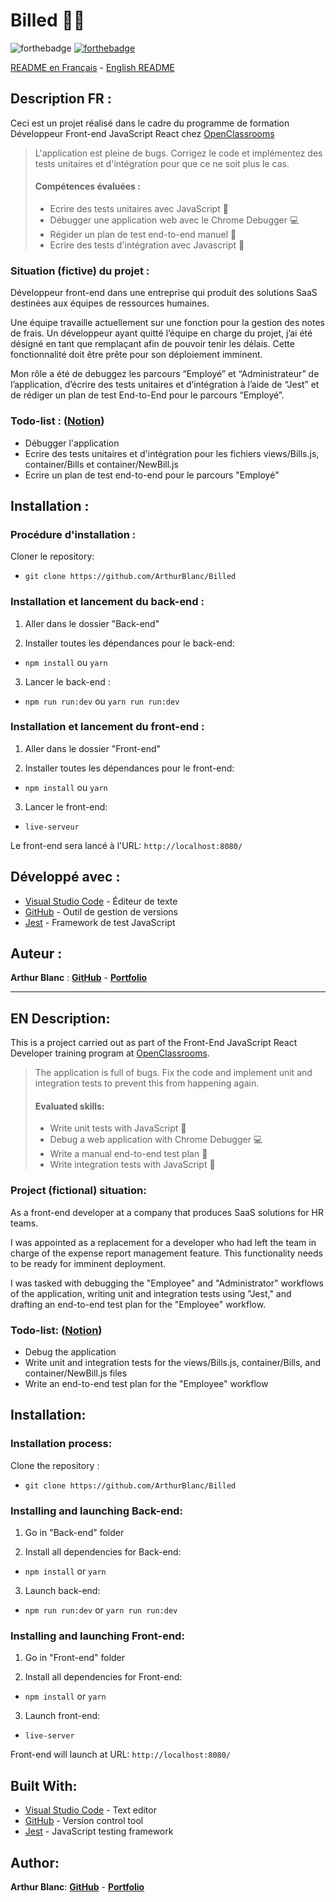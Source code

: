 # Billed 📑💼

![forthebadge](https://forthebadge.com/images/badges/uses-js.svg)
[![forthebadge](https://forthebadge.com/images/badges/uses-git.svg)](https://github.com/ArthurBlanc)

<a href="#description-fr-">README en Français</a> - <a href="#en-description">English README</a>

## Description FR :

Ceci est un projet réalisé dans le cadre du programme de formation Développeur Front-end JavaScript React chez [OpenClassrooms](https://openclassrooms.com/fr/paths/516-developpeur-dapplication-javascript-react)

> L'application est pleine de bugs. Corrigez le code et implémentez des tests unitaires et d'intégration pour que ce ne soit plus le cas.
>
> #### Compétences évaluées :
>
> -   Ecrire des tests unitaires avec JavaScript 🔬
> -   Débugger une application web avec le Chrome Debugger 💻
> -   Régider un plan de test end-to-end manuel 📝
> -   Ecrire des tests d'intégration avec Javascript 🚀

### Situation (fictive) du projet :

Développeur front-end dans une entreprise qui produit des solutions SaaS destinées aux équipes de ressources humaines.

Une équipe travaille actuellement sur une fonction pour la gestion des notes de frais. Un développeur ayant quitté l’équipe en charge du projet, j’ai été désigné en tant que remplaçant afin de pouvoir tenir les délais. Cette fonctionnalité doit être prête pour son déploiement imminent.

Mon rôle a été de debuggez les parcours “Employé” et “Administrateur” de l’application, d’écrire des tests unitaires et d’intégration à l’aide de “Jest” et de rédiger un plan de test End-to-End pour le parcours “Employé”.

### Todo-list : ([Notion](https://www.notion.so/a7a612fc166747e78d95aa38106a55ec?v=2a8d3553379c4366b6f66490ab8f0b90))

-   Débugger l'application
-   Ecrire des tests unitaires et d'intégration pour les fichiers views/Bills.js, container/Bills et container/NewBill.js
-   Ecrire un plan de test end-to-end pour le parcours "Employé"

## Installation :

### Procédure d'installation :

Cloner le repository:

-   `git clone https://github.com/ArthurBlanc/Billed`

### Installation et lancement du back-end :

1. Aller dans le dossier "Back-end"

2. Installer toutes les dépendances pour le back-end:

-   `npm install` ou `yarn`

3. Lancer le back-end :

-   `npm run run:dev` ou `yarn run run:dev`

### Installation et lancement du front-end :

1. Aller dans le dossier "Front-end"

2. Installer toutes les dépendances pour le front-end:

-   `npm install` ou `yarn`

3. Lancer le front-end:

-   `live-serveur`

Le front-end sera lancé à l'URL:
`http://localhost:8080/`

## Développé avec :

-   [Visual Studio Code](https://code.visualstudio.com/) - Éditeur de texte
-   [GitHub](https://github.com/) - Outil de gestion de versions
-   [Jest](https://jestjs.io/fr/) - Framework de test JavaScript

## Auteur :

**Arthur Blanc** : [**GitHub**](https://github.com/ArthurBlanc/) - [**Portfolio**](https://abcoding.fr/portfolio)

---

## EN Description:

This is a project carried out as part of the Front-End JavaScript React Developer training program at [OpenClassrooms](https://openclassrooms.com/en/paths/517-javascript-react-developer).

> The application is full of bugs. Fix the code and implement unit and integration tests to prevent this from happening again.
>
> #### Evaluated skills:
>
> -   Write unit tests with JavaScript 🔬
> -   Debug a web application with Chrome Debugger 💻
> -   Write a manual end-to-end test plan 📝
> -   Write integration tests with JavaScript 🚀

### Project (fictional) situation:

As a front-end developer at a company that produces SaaS solutions for HR teams.

I was appointed as a replacement for a developer who had left the team in charge of the expense report management feature. This functionality needs to be ready for imminent deployment.

I was tasked with debugging the "Employee" and "Administrator" workflows of the application, writing unit and integration tests using "Jest," and drafting an end-to-end test plan for the "Employee" workflow.

### Todo-list: ([Notion](https://www.notion.so/a7a612fc166747e78d95aa38106a55ec?v=2a8d3553379c4366b6f66490ab8f0b90))

-   Debug the application
-   Write unit and integration tests for the views/Bills.js, container/Bills, and container/NewBill.js files
-   Write an end-to-end test plan for the "Employee" workflow

## Installation:

### Installation process:

Clone the repository :

-   `git clone https://github.com/ArthurBlanc/Billed`

### Installing and launching Back-end:

1. Go in "Back-end" folder

2. Install all dependencies for Back-end:

-   `npm install` or `yarn`

3. Launch back-end:

-   `npm run run:dev` or `yarn run run:dev`

### Installing and launching Front-end:

1. Go in "Front-end" folder

2. Install all dependencies for Front-end:

-   `npm install` or `yarn`

3. Launch front-end:

-   `live-server`

Front-end will launch at URL:
`http://localhost:8080/`

## Built With:

-   [Visual Studio Code](https://code.visualstudio.com/) - Text editor
-   [GitHub](https://github.com/) - Version control tool
-   [Jest](https://jestjs.io/fr/) - JavaScript testing framework

## Author:

**Arthur Blanc**: [**GitHub**](https://github.com/ArthurBlanc/) - [**Portfolio**](https://abcoding.fr/portfolio)
